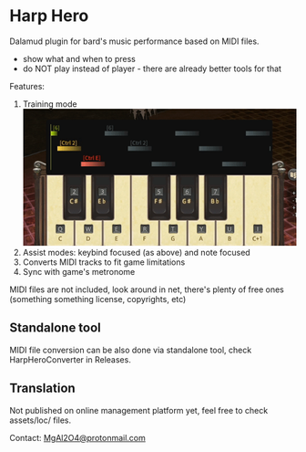 # Harp Hero

Dalamud plugin for bard's music performance based on MIDI files.
* show what and when to press
* do NOT play instead of player - there are already better tools for that

Features:
1. Training mode  
![](/dalamud/assets/bindings.gif)  
2. Assist modes: keybind focused (as above) and note focused
3. Converts MIDI tracks to fit game limitations
4. Sync with game's metronome

MIDI files are not included, look around in net, there's plenty of free ones   
(something something license, copyrights, etc)

## Standalone tool

MIDI file conversion can be also done via standalone tool, check HarpHeroConverter in Releases.


## Translation

Not published on online management platform yet, feel free to check assets/loc/ files.

Contact: MgAl2O4@protonmail.com
